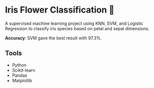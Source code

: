 # Iris Flower Classification 🌸
A supervised machine learning project using KNN, SVM, and Logistic Regression to classify iris species based on petal and sepal dimensions.

**Accuracy**: SVM gave the best result with 97.3%.

## Tools
- Python
- Scikit-learn
- Pandas
- Matplotlib
